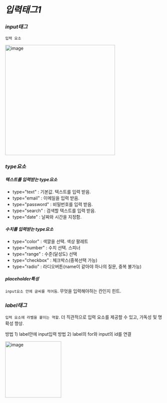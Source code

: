 # _입력태그1_

### _input태그_

`입력 요소`

<img width="351" alt="image" src="https://github.com/byunjiin/OZ/assets/129635857/04f37de6-e8e9-4946-bd4b-f5963eda9c8c">

### _type요소_

#### _텍스트를 입력받는 type요소_

- type="text" : 기본값. 텍스트를 입력 받음.
- type="email" : 이메일을 입력 받음.
- type="password" : 비밀번호를 입력 받음.
- type="search" : 검색할 텍스트를 입력 받음.
- type="date" : 날짜와 시간을 지정함.

#### _수치를 입력받는 type요소_

- type="color" : 색깔을 선택. 색상 팔레트
- type="number" : 수치 선택. 스피너
- type="range" : 수준(달성도) 선택
- type="checkbox" : 체크박스(중복선택 가능)
- type="radio" : 라디오버튼(name이 같아야 하나의 질문, 중복 불가능)

#### _placeholder특성_

`input요소 안에 글씨를 적어둠`. 무엇을 입력해야하는 칸인지 힌트.

### _label태그_

`입력 요소에 라벨을 붙이는 역할`. 더 직관적으로 입력 요소를 제공할 수 있고, 가독성 및 명확성 향상.

방법 1) label안에 input입력
방법 2) label의 for와 input의 id를 연결

<img width="179" alt="image" src="https://github.com/byunjiin/OZ/assets/129635857/a49f31ad-6770-40dc-92fc-c13085f257f3">
